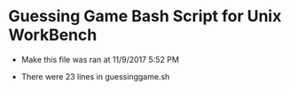 # Guessing Game Bash Script for Unix WorkBench

- Make this file was ran at 11/9/2017 5:52 PM

- There were 23 lines in guessinggame.sh


